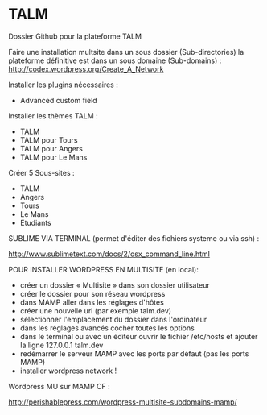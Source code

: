 TALM
====

Dossier Github pour la plateforme TALM

Faire une installation multsite dans un sous dossier (Sub-directories)
la plateforme définitive est dans un sous domaine (Sub-domains) :
http://codex.wordpress.org/Create_A_Network

Installer les plugins nécessaires :
- Advanced custom field

Installer les thèmes TALM :
- TALM
- TALM pour Tours
- TALM pour Angers
- TALM pour Le Mans

Créer 5 Sous-sites :
- TALM
- Angers
- Tours
- Le Mans
- Etudiants

SUBLIME VIA TERMINAL (permet d'éditer des fichiers systeme ou via ssh) :

http://www.sublimetext.com/docs/2/osx_command_line.html

POUR INSTALLER WORDPRESS EN MULTISITE (en local):
- créer un dossier « Multisite » dans son dossier utilisateur
- créer le dossier pour son réseau wordpress
- dans MAMP aller dans les réglages d'hôtes
- créer une nouvelle url (par exemple talm.dev)
- sélectionner l'emplacement du dossier dans l'ordinateur
- dans les réglages avancés cocher toutes les options
- dans le terminal ou avec un éditeur ouvrir le fichier /etc/hosts et ajouter la ligne 127.0.0.1 talm.dev
- redémarrer le serveur MAMP avec les ports par défaut (pas les ports MAMP)
- installer wordpress network !

Wordpress MU sur MAMP CF :

http://perishablepress.com/wordpress-multisite-subdomains-mamp/
